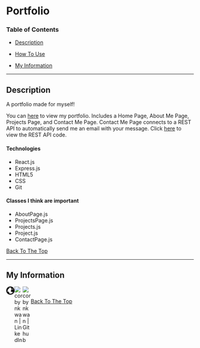 # Portfolio

### Table of Contents

- [Description](#description)
- [How To Use](#how-to-use)

- [My Information](#My-Information)

---

## Description

A portfolio made for myself!

You can [here](http://corbynkwan.com/) to view my portfolio. Includes a Home Page, About Me Page, Projects Page, and Contact Me Page. Contact Me Page connects to a REST API to automatically send me an email with your message. Click [here](https://github.com/corbynkwan/portfolio-api) to view the REST API code.
#### Technologies

- React.js
- Express.js
- HTML5
- CSS
- Git

#### Classes I think are important

- AboutPage.js
- ProjectsPage.js
- Projects.js
- Project.js
- ContactPage.js

[Back To The Top](#Portfolio)

---



## My Information
[<img align="left" alt="corbynkwan" width="22px" src="https://raw.githubusercontent.com/iconic/open-iconic/master/svg/globe.svg" />](https://www.corbynkwan.com)
[<img align="left" alt="corbynkwan | LinkedIn" width="22px" src="https://cdn.jsdelivr.net/npm/simple-icons@v3/icons/linkedin.svg" />](https://www.linkedin.com/in/corbyn-kwan)
[<img align="left" alt="corbynkwan | Github" width="22px" src="https://cdn.jsdelivr.net/npm/simple-icons@v3/icons/github.svg" />](https://github.com/corbynkwan)




<br>

[Back To The Top](#4Hour-Fruit-Shop-Website-Coding-Challenge)
